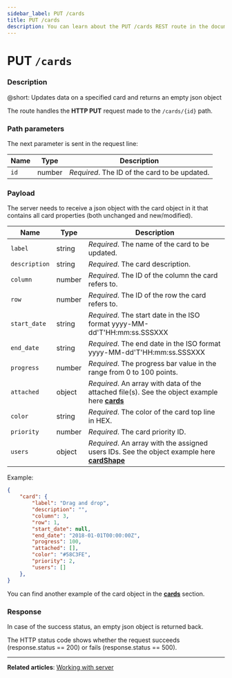 ```yaml
---
sidebar_label: PUT /cards
title: PUT /cards
description: You can learn about the PUT /cards REST route in the documentation of the DHTMLX JavaScript Kanban library. Browse developer guides and API reference, try out code examples and live demos, and download a free 30-day evaluation version of DHTMLX Kanban.
---
```


# PUT `/cards`

### Description

@short: Updates data on a specified card and returns an empty json object

The route handles the **HTTP PUT** request made to the `/cards/{id}` path.

### Path parameters

The next parameter is sent in the request line:

| Name       | Type        | Description |
| ---------- | ----------- | ----------- |
| `id`       |  number     | *Required*. The ID of the card to be updated.|

### Payload

The server needs to receive a json object with the card object in it that contains all card properties (both unchanged and new/modified).

| Name          | Type        | Description |
| ------------- | ----------- | ----------- |
| `label`       |  string     | *Required*. The name of the card to be updated.|
| `description` |  string     | *Required*. The card description.|
| `column`      | number      | *Required*. The ID of the column the card refers to.|
| `row`         | number      | *Required*. The ID of the row the card refers to.|
| `start_date`  |  string     | *Required*. The start date in the ISO format yyyy-MM-dd'T'HH:mm:ss.SSSXXX |
| `end_date`    |  string     | *Required*. The end date in the ISO format yyyy-MM-dd'T'HH:mm:ss.SSSXXX |
| `progress`    |  number     | *Required*. The progress bar value in the range from 0 to 100 points.|
| `attached`    |  object     | *Required*. An array with data of the attached file(s). See the object example here [**cards**](api/config/js_kanban_cards_config.md)|
| `color`       |  string     | *Required*. The color of the card top line in HEX.|
| `priority`    |  number     | *Required*. The card priority ID. |
| `users`       |  object     | *Required*. An array with the assigned users IDs. See the object example here [**cardShape**](api/config/js_kanban_cardshape_config.md) |

Example:

~~~json
{
    "card": {
        "label": "Drag and drop",
        "description": "",
        "column": 3,
        "row": 1,
        "start_date": null,
        "end_date": "2018-01-01T00:00:00Z",
        "progress": 100,
        "attached": [],
        "color": "#58C3FE",
        "priority": 2,
        "users": []
    },
}
~~~

You can find another example of the card object in the [**cards**](api/config/js_kanban_cards_config.md) section.

### Response

In case of the success status, an empty json object is returned back.
  
The HTTP status code shows whether the request succeeds (response.status == 200) or fails (response.status == 500).

---

**Related articles**: [Working with server](guides/working_with_server.md)
